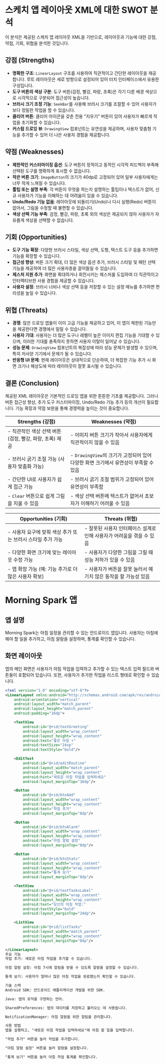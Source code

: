 # 스케치 앱 레이아웃 XML에 대한 SWOT 분석

이 분석은 제공된 스케치 앱 레이아웃 XML을 기반으로, 레이아웃과 기능에 대한 강점, 약점, 기회, 위협을 분석한 것입니다.

## 강점 (Strengths)

- **명확한 구조**: `LinearLayout` 구조를 사용하여 직관적이고 간단한 레이아웃을 제공합니다. 루트 레이아웃은 세로 방향으로 설정되어 있어 터치 인터페이스에서 유용한 구성입니다.
- **도구 버튼의 색상 구분**: 도구 버튼(검정, 빨강, 파랑, 초록)은 각기 다른 배경 색상으로 시각적으로 구분되어 접근성이 높습니다.
- **브러시 크기 조정 기능**: `SeekBar`를 사용해 브러시 크기를 조절할 수 있어 사용자가 보다 정밀한 작업을 할 수 있습니다.
- **클리어 버튼**: 클리어 아이콘을 갖춘 전용 "지우기" 버튼이 있어 사용자가 빠르게 작업을 초기화할 수 있습니다.
- **커스텀 드로잉 뷰**: `DrawingView` 컴포넌트는 유연성을 제공하며, 사용자 맞춤형 기능을 추가할 수 있어 더 나은 사용자 경험을 제공합니다.

## 약점 (Weaknesses)

- **제한적인 커스터마이징 옵션**: 도구 버튼이 정적이고 동적인 시각적 피드백이 부족해 선택된 도구를 명확하게 표시할 수 없습니다.
- **작은 버튼 크기**: `ImageButton`의 크기가 40dp로 고정되어 있어 일부 사용자에게는 너무 작게 느껴질 수 있습니다.
- **툴팁 또는 설명 부족**: 각 버튼이 무엇을 하는지 설명하는 툴팁이나 텍스트가 없어, 신규 사용자가 기능을 이해하는 데 어려움이 있을 수 있습니다.
- **Undo/Redo 기능 없음**: 레이아웃에 되돌리기(Undo)나 다시 실행(Redo) 버튼이 없어서, 그림을 수정할 때 불편할 수 있습니다.
- **색상 선택 기능 부족**: 검정, 빨강, 파랑, 초록 외의 색상은 제공되지 않아 사용자가 자유롭게 색상을 선택할 수 없습니다.

## 기회 (Opportunities)

- **도구 기능 확장**: 다양한 브러시 스타일, 색상 선택, 도형, 텍스트 도구 등을 추가하면 기능을 확장할 수 있습니다.
- **접근성 향상**: 버튼 크기 확대, 더 많은 색상 옵션 추가, 브러시 스타일 및 패턴 선택 기능을 제공하여 더 많은 사용자층을 끌어들일 수 있습니다.
- **제스처 지원 추가**: 화면을 확대하거나 회전시키는 제스처를 도입하여 더 직관적이고 인터랙티브한 사용 경험을 제공할 수 있습니다.
- **사용자 설정**: 브러시 너비나 색상 선택 등을 저장할 수 있는 설정 메뉴를 추가하면 편리성을 높일 수 있습니다.

## 위협 (Threats)

- **경쟁**: 많은 드로잉 앱들이 이미 고급 기능을 제공하고 있어, 이 앱이 제한된 기능만을 제공한다면 경쟁에서 밀릴 수 있습니다.
- **사용자 기대**: 사용자는 더 많은 도구나 레벨이 높은 이미지 편집 기능을 기대할 수 있으며, 이러한 기대를 충족하지 못하면 사용자 이탈이 일어날 수 있습니다.
- **성능 문제**: `DrawingView` 컴포넌트의 복잡성에 따라 성능 문제가 발생할 수 있으며, 특히 저사양 기기에서 문제가 될 수 있습니다.
- **반응형 UI 문제**: 현재 레이아웃은 상대적으로 단순하여, 더 복잡한 기능 추가 시 화면 크기나 해상도에 따라 레이아웃이 잘못 표시될 수 있습니다.

## 결론 (Conclusion)

제공된 XML 레이아웃은 기본적인 드로잉 앱을 위한 튼튼한 기초를 제공합니다. 그러나 버튼 접근성 향상, 추가 도구 커스터마이징, Undo/Redo 기능 추가 등의 개선이 필요합니다. 기능 확장과 약점 보완을 통해 경쟁력을 높이는 것이 중요합니다.





| **Strengths (강점)**                 | **Weaknesses (약점)**                                    |
| ---------------------------------- | ------------------------------------------------------ |
| - 직관적인 색상 선택 버튼(검정, 빨강, 파랑, 초록) 제공 | - 이미지 버튼 크기가 작아서 사용자에게 직관적이지 않을 수 있음                   |
| - 브러시 굵기 조절 가능 (사용자 맞춤화 가능)        | - `DrawingView`의 크기가 고정되어 있어 다양한 화면 크기에서 유연성이 부족할 수 있음 |
| - 간단한 UI로 사용자가 쉽게 접근 가능            | - 브러시 굵기 조절 범위가 고정되어 있어 유연성이 부족함                       |
| - `Clear` 버튼으로 쉽게 그림을 지울 수 있음      | - 색상 선택 버튼에 텍스트가 없어서 초보자가 이해하기 어려울 수 있음                |

| **Opportunities (기회)**              | **Threats (위협)**                         |
| ----------------------------------- | ---------------------------------------- |
| - 사용자 요구에 맞춰 색상 추가 또는 브러시 스타일 추가 가능 | - 잘못된 사용자 인터페이스 설계로 인해 사용자가 어려움을 겪을 수 있음 |
| - 다양한 화면 크기에 맞는 레이아웃 수정 가능          | - 사용자가 다양한 그림을 그릴 때 성능 저하가 있을 수 있음       |
| - 앱 확장 가능 (예: 기능 추가로 더 많은 사용자 확보)   | - 사용자가 버튼을 잘못 눌러서 예기치 않은 동작을 할 가능성 있음    |









# Morning Spark 앱

## 앱 설명
Morning Spark는 아침 일정을 관리할 수 있는 안드로이드 앱입니다. 사용자는 아침에 해야 할 일을 추가하고, 아침 알람을 설정하며, 통계를 확인할 수 있습니다.

## 화면 레이아웃

앱의 메인 화면은 사용자가 아침 작업을 입력하고 추가할 수 있는 텍스트 입력 필드와 버튼들이 포함되어 있습니다. 또한, 사용자가 추가한 작업을 리스트 형태로 확인할 수 있습니다.

```xml
<?xml version="1.0" encoding="utf-8"?>
<LinearLayout xmlns:android="http://schemas.android.com/apk/res/android"
    android:orientation="vertical"
    android:layout_width="match_parent"
    android:layout_height="match_parent"
    android:padding="16dp">

    <TextView
        android:id="@+id/textGreeting"
        android:layout_width="wrap_content"
        android:layout_height="wrap_content"
        android:text="좋은 아침 ☀️"
        android:textSize="24sp"
        android:textStyle="bold"/>

    <EditText
        android:id="@+id/editRoutine"
        android:layout_width="match_parent"
        android:layout_height="wrap_content"
        android:hint="새로운 아침 작업을 입력하세요"
        android:layout_marginTop="16dp"/>

    <Button
        android:id="@+id/btnAdd"
        android:layout_width="wrap_content"
        android:layout_height="wrap_content"
        android:text="작업 추가"
        android:layout_marginTop="8dp"/>

    <Button
        android:id="@+id/btnAlarm"
        android:layout_width="wrap_content"
        android:layout_height="wrap_content"
        android:text="아침 알람 설정"
        android:layout_marginTop="8dp"/>

    <Button
        android:id="@+id/btnStats"
        android:layout_width="wrap_content"
        android:layout_height="wrap_content"
        android:text="통계 보기"
        android:layout_marginTop="8dp"/>

    <TextView
        android:id="@+id/textTasksLabel"
        android:layout_width="wrap_content"
        android:layout_height="wrap_content"
        android:text="당신의 아침 작업:"
        android:textStyle="bold"
        android:layout_marginTop="24dp"/>

    <ListView
        android:id="@+id/listTasks"
        android:layout_width="match_parent"
        android:layout_height="wrap_content"
        android:layout_marginTop="8dp"/>

</LinearLayout>
주요 기능
작업 추가: 새로운 아침 작업을 추가할 수 있습니다.

아침 알람 설정: 아침 7시에 알림을 받을 수 있도록 알람을 설정할 수 있습니다.

통계 보기: 사용자가 얼마나 많은 아침 작업을 완료했는지 확인할 수 있습니다.

기술 스택
Android SDK: 안드로이드 애플리케이션 개발을 위한 SDK.

Java: 앱의 로직을 구현하는 언어.

SharedPreferences: 앱의 데이터를 저장하고 불러오는 데 사용됩니다.

NotificationManager: 아침 알람을 위한 알림을 관리합니다.

사용 방법
앱을 실행하고, "새로운 아침 작업을 입력하세요"에 아침 할 일을 입력합니다.

"작업 추가" 버튼을 눌러 작업을 추가합니다.

"아침 알람 설정" 버튼을 눌러 알람을 설정합니다.

"통계 보기" 버튼을 눌러 아침 작업 통계를 확인합니다.
